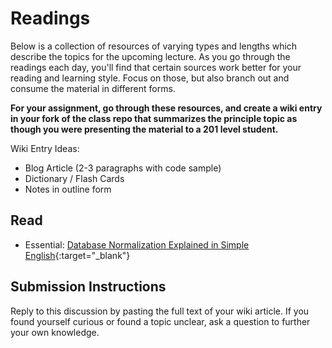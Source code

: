 # Readings

Below is a collection of resources of varying types and lengths which describe the topics for the upcoming lecture.  As you go through the readings each day, you'll find that certain sources work better for your reading and learning style. Focus on those, but also branch out and consume the material in different forms.

**For your assignment, go through these resources, and create a wiki entry in your fork of the class repo that summarizes the principle topic as though you were presenting the material to a 201 level student.**

Wiki Entry Ideas:

- Blog Article (2-3 paragraphs with code sample)
- Dictionary / Flash Cards
- Notes in outline form

## Read

- Essential: [Database Normalization Explained in Simple English](https://www.essentialsql.com/get-ready-to-learn-sql-database-normalization-explained-in-simple-english/){:target="_blank"}

## Submission Instructions

Reply to this discussion by pasting the full text of your wiki article. If you found yourself curious or found a topic unclear, ask a question to further your own knowledge.
